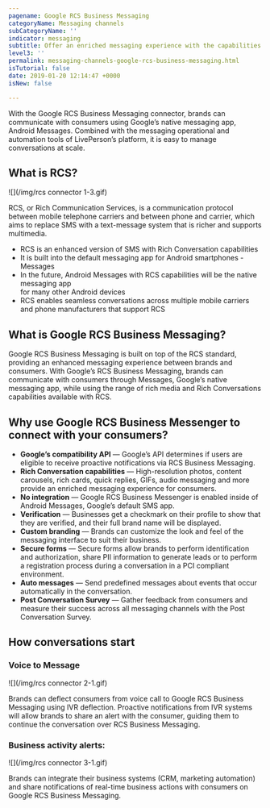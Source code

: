 ```yaml
---
pagename: Google RCS Business Messaging
categoryName: Messaging channels
subCategoryName: ''
indicator: messaging
subtitle: Offer an enriched messaging experience with the capabilities of RCS
level3: ''
permalink: messaging-channels-google-rcs-business-messaging.html
isTutorial: false
date: 2019-01-20 12:14:47 +0000
isNew: false

---
```

With the Google RCS Business Messaging connector, brands can communicate with consumers using Google’s native messaging app, Android Messages. Combined with the messaging operational and automation tools of LivePerson’s platform, it is easy to manage conversations at scale.

## What is RCS?

![](/img/rcs connector 1-3.gif)

RCS, or Rich Communication Services, is a communication protocol between mobile telephone carriers and between phone and carrier, which aims to replace SMS with a text-message system that is richer and supports multimedia.

* RCS is an enhanced version of SMS with Rich Conversation capabilities
* It is built into the default messaging app for Android smartphones - Messages
* In the future, Android Messages with RCS capabilities will be the native messaging app  
  for many other Android devices
* RCS enables seamless conversations across multiple mobile carriers and phone manufacturers that support RCS

## What is Google RCS Business Messaging?

Google RCS Business Messaging is built on top of the RCS standard, providing an enhanced messaging experience between brands and consumers. With Google’s RCS Business Messaging, brands can communicate with consumers through Messages, Google’s native messaging app, while using the range of rich media and Rich Conversations capabilities available with RCS.

## Why use Google RCS Business Messenger to connect with your consumers?

* **Google’s compatibility API** — Google’s API determines if users are eligible to receive proactive notifications via RCS Business Messaging.
* **Rich Conversation capabilities** — High-resolution photos, content carousels, rich cards, quick replies, GIFs, audio messaging and more provide an enriched messaging experience for consumers.
* **No integration** — Google RCS Business Messenger is enabled inside of Android Messages, Google’s default SMS app.
* **Verification** — Businesses get a checkmark on their profile to show that they are verified, and their full brand name will be displayed.
* **Custom branding** — Brands can customize the look and feel of the messaging interface to suit their business.
* **Secure forms** — Secure forms allow brands to perform identification and authorization, share PII information to generate leads or to perform a registration process during a conversation in a PCI compliant environment.
* **Auto messages** — Send predefined messages about events that occur automatically in the conversation.
* **Post Conversation Survey** — Gather feedback from consumers and measure their success across all messaging channels with the Post Conversation Survey.

## How conversations start

### Voice to Message

![](/img/rcs connector 2-1.gif)

Brands can deflect consumers from voice call to Google RCS Business Messaging using IVR deflection. Proactive notifications from IVR systems will allow brands to share an alert with the consumer, guiding them to continue the conversation over RCS Business Messaging.

### Business activity alerts:

![](/img/rcs connector 3-1.gif)

Brands can integrate their business systems (CRM, marketing automation) and share notifications of real-time business actions with consumers on Google RCS Business Messaging.
